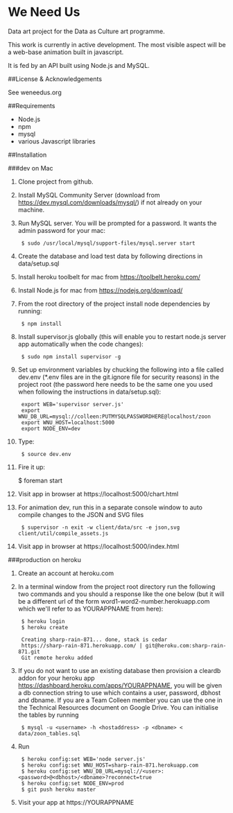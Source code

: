 # We Need Us


Data art project for the Data as Culture art programme.

This work is currently in active development. The most visible aspect will be a web-base animation built in javascript.

It is fed by an API built using Node.js and MySQL.

##License & Acknowledgements

See weneedus.org

##Requirements

* Node.js
* npm
* mysql
* various Javascript libraries

##Installation 

###dev on Mac
1. Clone project from github.

1. Install MySQL Community Server (download from https://dev.mysql.com/downloads/mysql/) if not already on your machine.

1. Run MySQL server. You will be prompted for a password. It wants the admin password for your mac:

        $ sudo /usr/local/mysql/support-files/mysql.server start


1. Create the database and load test data by following directions in data/setup.sql

1. Install heroku toolbelt for mac from https://toolbelt.heroku.com/

1. Install Node.js for mac from https://nodejs.org/download/

1. From the root directory of the project install node dependencies by running:

        $ npm install

1. Install supervisor.js globally (this will enable you to restart node.js server app automatically when the code changes):

        $ sudo npm install supervisor -g

1. Set up environment variables by chucking the following into a file called dev.env (*.env files are in the git.ignore file for security reasons) in the project root (the password here needs to be the same one you used when following the instructions in data/setup.sql):

        export WEB='supervisor server.js'
        export WNU_DB_URL=mysql://colleen:PUTMYSQLPASSWORDHERE@localhost/zoon
        export WNU_HOST=localhost:5000
        export NODE_ENV=dev

1. Type:

        $ source dev.env

1. Fire it up:

   	$ foreman start

1. Visit app in browser at https://localhost:5000/chart.html

1. For animation dev, run this in a separate console window to auto compile changes to the JSON and SVG files

        $ supervisor -n exit -w client/data/src -e json,svg client/util/compile_assets.js

1. Visit app in browser at https://localhost:5000/index.html

###production on heroku
1. Create an account at heroku.com
1. In a terminal window from the project root directory run the following two commands and you should a response like the one below (but it will be a different url of the form word1-word2-number.herokuapp.com which we'll refer to as YOURAPPNAME from here):

        $ heroku login
        $ heroku create
        
        Creating sharp-rain-871... done, stack is cedar
        https://sharp-rain-871.herokuapp.com/ | git@heroku.com:sharp-rain-871.git
        Git remote heroku added			

1. If you do not want to use an existing database then provision a cleardb addon for your heroku app https://dashboard.heroku.com/apps/YOURAPPNAME, you will be given a db connection string to use which contains a user, password, dbhost and dbname. If you are a Team Colleen member you can use the one in the Technical Resources document on Google Drive. You can initialise the tables by running

        $ mysql -u <username> -h <hostaddress> -p <dbname> < data/zoon_tables.sql

1. Run 

        $ heroku config:set WEB='node server.js'
        $ heroku config:set WNU_HOST=sharp-rain-871.herokuapp.com 
        $ heroku config:set WNU_DB_URL=mysql://<user>:<password>@<dbhost>/<dbname>?reconnect=true
        $ heroku config:set NODE_ENV=prod
        $ git push heroku master

1. Visit your app at https://YOURAPPNAME



